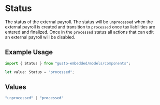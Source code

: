 # Status

The status of the external payroll. The status will be `unprocessed` when the external payroll is created and transition to `processed` once tax liabilities are entered and finalized.  Once in the `processed` status all actions that can edit an external payroll will be disabled.

## Example Usage

```typescript
import { Status } from "gusto-embedded/models/components";

let value: Status = "processed";
```

## Values

```typescript
"unprocessed" | "processed"
```